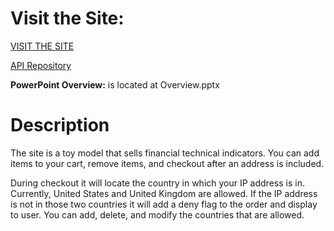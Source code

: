 # Visit the Site:

[VISIT THE SITE](https://webapi-finalproject-react.onrender.com)

[API Repository](https://github.com/supracharger/WebAPI_FinalProject_API)

**PowerPoint Overview:** is located at Overview.pptx

# Description

The site is a toy model that sells financial technical indicators. You can add items to your cart, remove items, and checkout after an address is included.

During checkout it will locate the country in which your IP address is in. Currently, United States and United Kingdom are allowed. If the IP address is not in those two countries it will add a deny flag to the order and display to user. You can add, delete, and modify the countries that are allowed.